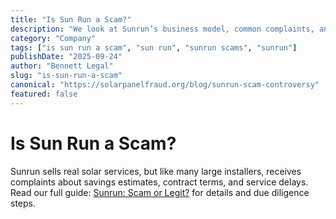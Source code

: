 ```yaml
---
title: "Is Sun Run a Scam?"
description: "We look at Sunrun’s business model, common complaints, and how to assess offers so you avoid surprises."
category: "Company"
tags: ["is sun run a scam", "sun run", "sunrun scams", "sunrun"]
publishDate: "2025-09-24"
author: "Bennett Legal"
slug: "is-sun-run-a-scam"
canonical: "https://solarpanelfraud.org/blog/sunrun-scam-controversy"
featured: false
---
```


# Is Sun Run a Scam?

Sunrun sells real solar services, but like many large installers, receives complaints about savings estimates, contract terms, and service delays. Read our full guide: [Sunrun: Scam or Legit?](/blog/sunrun-scam-controversy) for details and due diligence steps.

